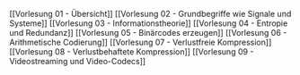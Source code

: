 [[Vorlesung 01 - Übersicht]]
[[Vorlesung 02 - Grundbegriffe wie Signale und Systeme]]
[[Vorlesung 03 - Informationstheorie]]
[[Vorlesung 04 - Entropie und Redundanz]]
[[Vorlesung 05 - Binärcodes erzeugen]]
[[Vorlesung 06 - Arithmetische Codierung]]
[[Vorlesung 07 - Verlustfreie Kompression]]
[[Vorlesung 08 - Verlustbehaftete Kompression]]
[[Vorlesung 09 - Videostreaming und Video-Codecs]]

